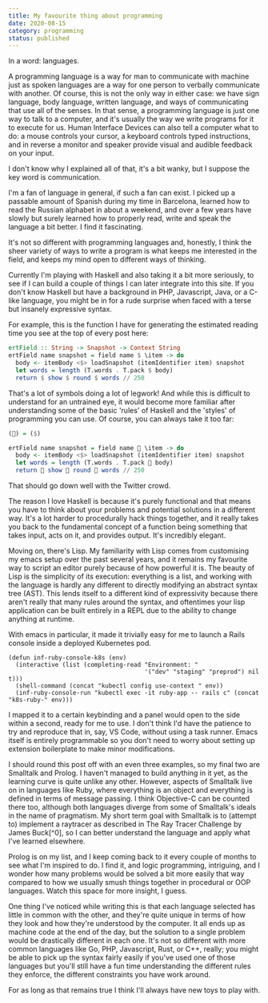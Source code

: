 ```yaml
---
title: My favourite thing about programming
date: 2020-08-15
category: programming
status: published
---
```


In a word: languages.

A programming language is a way for man to communicate with machine just as spoken languages are a way for one person to verbally communicate with another. Of course, this is not the only way in either case: we have sign language, body language, written language, and ways of communicating that use all of the senses. In that sense, a programming language is just one way to talk to a computer, and it's usually the way we write programs for it to execute for us. Human Interface Devices can also tell a computer what to do: a mouse controls your cursor, a keyboard controls typed instructions, and in reverse a monitor and speaker provide visual and audible feedback on your input.

I don't know why I explained all of that, it's a bit wanky, but I suppose the key word is communication.

I'm a fan of language in general, if such a fan can exist. I picked up a passable amount of Spanish during my time in Barcelona, learned how to read the Russian alphabet in about a weekend, and over a few years have slowly but surely learned how to properly read, write and speak the language a bit better. I find it fascinating.

It's not so different with programming languages and, honestly, I think the sheer variety of ways to write a program is what keeps me interested in the field, and keeps my mind open to different ways of thinking.

Currently I'm playing with Haskell and also taking it a bit more seriously, to see if I can build a couple of things I can later integrate into this site. If you don't know Haskell but have a background in PHP, Javascript, Java, or a C-like language, you might be in for a rude surprise when faced with a terse but insanely expressive syntax.

For example, this is the function I have for generating the estimated reading time you see at the top of every post here:

```haskell
ertField :: String -> Snapshot -> Context String
ertField name snapshot = field name $ \item -> do
  body <- itemBody <$> loadSnapshot (itemIdentifier item) snapshot
  let words = length (T.words . T.pack $ body)
  return $ show $ round $ words // 250
```

That's a lot of symbols doing a lot of legwork! And while this is difficult to understand for an untrained eye, it would become more familiar after understanding some of the basic 'rules' of Haskell and the 'styles' of programming you can use. Of course, you can always take it too far:

```haskell
(👏) = ($)

ertField name snapshot = field name 👏 \item -> do
  body <- itemBody <$> loadSnapshot (itemIdentifier item) snapshot
  let words = length (T.words . T.pack 👏 body)
  return 👏 show 👏 round 👏 words // 250
```

That should go down well with the Twitter crowd.

The reason I love Haskell is because it's purely functional and that means you have to think about your problems and potential solutions in a different way. It's a lot harder to procedurally hack things together, and it really takes you back to the fundamental concept of a function being something that takes input, acts on it, and provides output. It's incredibly elegant.

Moving on, there's Lisp. My familiarity with Lisp comes from customising my emacs setup over the past several years, and it remains my favourite way to script an editor purely because of how powerful it is. The beauty of Lisp is the simplicity of its execution: everything is a list, and working with the language is hardly any different to directly modifying an abstract syntax tree (AST). This lends itself to a different kind of expressivity because there aren't really that many rules around the syntax, and oftentimes your lisp application can be built entirely in a REPL due to the ability to change anything at runtime.

With emacs in particular, it made it trivially easy for me to launch a Rails console inside a deployed Kubernetes pod.

```emacs-lisp
(defun inf-ruby-console-k8s (env)
  (interactive (list (completing-read "Environment: "
                                      '("dev" "staging" "preprod") nil t)))
  (shell-command (concat "kubectl config use-context " env))
  (inf-ruby-console-run "kubectl exec -it ruby-app -- rails c" (concat "k8s-ruby-" env)))
```

I mapped it to a certain keybinding and a panel would open to the side within a second, ready for me to use. I don't think I'd have the patience to try and reproduce that in, say, VS Code, without using a task runner. Emacs itself is entirely programmable so you don't need to worry about setting up extension boilerplate to make minor modifications.

I should round this post off with an even three examples, so my final two are Smalltalk and Prolog. I haven't managed to build anything in it yet, as the learning curve is quite unlike any other. However, aspects of Smalltalk live on in languages like Ruby, where everything is an object and everything is defined in terms of message passing. I think Objective-C can be counted there too, although both languages diverge from some of Smalltalk's ideals in the name of pragmatism. My short term goal with Smalltalk is to (attempt to) implement a raytracer as described in The Ray Tracer Challenge by James Buck[^0], so I can better understand the language and apply what I've learned elsewhere. 

Prolog is on my list, and I keep coming back to it every couple of months to see what I'm inspired to do. I find it, and logic programming, intriguing, and I wonder how many problems would be solved a bit more easily that way compared to how we usually smush things together in procedural or OOP languages. Watch this space for more insight, I guess.

One thing I've noticed while writing this is that each language selected has little in common with the other, and they're quite unique in terms of how they look and how they're understood by the computer. It all ends up as machine code at the end of the day, but the solution to a single problem would be drastically different in each one. It's not so different with more common languages like Go, PHP, Javascript, Rust, or C++, really; you might be able to pick up the syntax fairly easily if you've used one of those languages but you'll still have a fun time understanding the different rules they enforce, the different constraints you have work around.

For as long as that remains true I think I'll always have new toys to play with.

[0]: <http://raytracerchallenge.com/>
